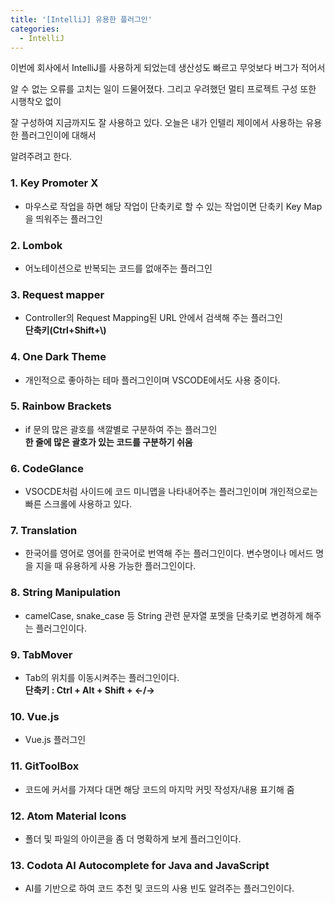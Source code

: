 ```yaml
---
title: '[IntelliJ] 유용한 플러그인'
categories:
  - IntelliJ
---
```


이번에 회사에서 IntelliJ를 사용하게 되었는데 생산성도 빠르고 무엇보다 버그가 적어서

알 수 없는 오류를 고치는 일이 드물어졌다. 그리고 우려했던 멀티 프로젝트 구성 또한 시행착오 없이

잘 구성하여 지금까지도 잘 사용하고 있다. 오늘은 내가 인텔리 제이에서 사용하는 유용한 플러그인이에 대해서

알려주려고 한다.

### 1. Key Promoter X

- 마우스로 작업을 하면 해당 작업이 단축키로 할 수 있는 작업이면 단축키 Key Map을 띄워주는 플러그인

### 2. Lombok

- 어노테이션으로 반복되는 코드를 없애주는 플러그인

### 3. Request mapper

- Controller의 Request Mapping된 URL 안에서 검색해 주는 플러그인<br>
  **단축키(Ctrl+Shift+\\)**

### 4. One Dark Theme

- 개인적으로 좋아하는 테마 플러그인이며 VSCODE에서도 사용 중이다.

### 5. Rainbow Brackets

- if 문의 많은 괄호를 색깔별로 구분하여 주는 플러그인<br>
  **한 줄에 많은 괄호가 있는 코드를 구분하기 쉬움**

### 6. CodeGlance

- VSOCDE처럼 사이드에 코드 미니맵을 나타내어주는 플러그인이며 개인적으로는 빠른 스크롤에 사용하고 있다.

### 7. Translation

- 한국어를 영어로 영어를 한국어로 번역해 주는 플러그인이다. 변수명이나 메서드 명을 지을 때 유용하게 사용 가능한 플러그인이다.

### 8. String Manipulation

- camelCase, snake_case 등 String 관련 문자열 포멧을 단축키로 변경하게 해주는 플러그인이다.

### 9. TabMover

- Tab의 위치를 이동시켜주는 플러그인이다.<br> **단축키 : Ctrl + Alt + Shift + ←/→**

### 10. Vue.js

- Vue.js 플러그인

### 11. GitToolBox

- 코드에 커서를 가져다 대면 해당 코드의 마지막 커밋 작성자/내용 표기해 줌

### 12. Atom Material Icons

- 폴더 및 파일의 아이콘을 좀 더 명확하게 보게 플러그인이다.

### 13. Codota AI Autocomplete for Java and JavaScript

- AI를 기반으로 하여 코드 추천 및 코드의 사용 빈도 알려주는 플러그인이다.

